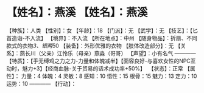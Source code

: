 # 【姓名】：燕溪 【姓名】：燕溪
【种族】：人类
【性别】：女
【年龄】：18
【门派】：无
【武学】：无
【技艺】：【匕首造诣-不入流】
【境界】：不入流
【所在地点】：中州
【随身物品】：折扇、不同款式的衣物*3、银两*50
【装备】：外形优雅的衣物
【肢体改造部分】：无
【关系】：燕长川（父亲）江怜乐（母亲）燕淼（哥哥）
【声望】：小有名气
————
【特质】：【手无缚鸡之力之力-力量和体魄减半】【面容良好-与喜欢女性的NPC互动时，魅力+3】【经商血脉-关于贸易的话术成功率+50%】
 【状态】：正常
【属性】：
力量：4
体魄：4
灵敏：8
感知：10
悟性：15
根骨：15
魅力：13
定力：10
运势：10
————
【行动】：